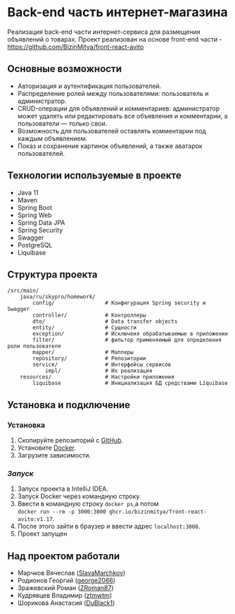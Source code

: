 # Back-end часть интернет-магазина
Реализация back-end части интернет-сервиса для размещения объявлений о товарах. Проект реализован на основе front-end части - https://github.com/BizinMitya/front-react-avito

## Основные возможности
- Авторизация и аутентификация пользователей.
- Распределение ролей между пользователями: пользователь и администратор.
- CRUD-операции для объявлений и комментариев: администратор может удалять или редактировать все объявления и комментарии, а пользователи — только свои.
- Возможность для пользователей оставлять комментарии под каждым объявлением.
- Показ и сохранение картинок объявлений, а также аватарок пользователей.

## Технологии используемые в проекте
- Java 11 
- Maven 
- Spring Boot 
- Spring Web 
- Spring Data JPA 
- Spring Security 
- Swagger 
- PostgreSQL 
- Liquibase

## Структура проекта
```
/src/main/
    java/ru/skypro/homework/
        config/                # Конфигурация Spring security и Swagger
        controller/            # Контроллеры
        dto/                   # Data transfer objects
        entity/                # Сущности
        exception/             # Исключеия обрабатываемые в приложении
        filter/                # фильтор применяемый для определения роли пользователя
        mapper/                # Мапперы
        repository/            # Репозитории
        service/               # Интерфейсы сервисов
            impl/              # Их реализация
    resources/                 # Настройки приложения
        liquibase              # Инициализация БД средствами Liquibase
```
## Установка и подключение
### Установка
1. Скопируйте репозиторий с [GitHub](https://github.com/SlavaMarchkov/team5-graduate-work).
2. Установите [Docker](https://www.docker.com/).
3. Загрузите зависимости.

### ***Запуск***
1. Запуск проекта в IntelliJ IDEA.
2. Запуск Docker через командную строку.
3. Ввести в командную строку ```docker ps```,а потом <br/> ```docker run --rm -p 3000:3000 ghcr.io/bizinmitya/front-react-avito:v1.17```.
5. После этого зайти в браузер и ввести адрес ```localhost:3000```.
7. Проект запущен

## Над проектом работали
- Марчков Вячеслав ([SlavaMarchkov](https://github.com/SlavaMarchkov))
- Родионов Георгий ([george2066](https://github.com/george2066))
- Зражевский Роман ([ZRoman87](https://github.com/ZRoman87))
- Кудрявцев Владимир ([ztmwtm](https://github.com/ztmwtm))
- Шорикова Анастасия ([DuBlack1](https://github.com/DuBlack1))